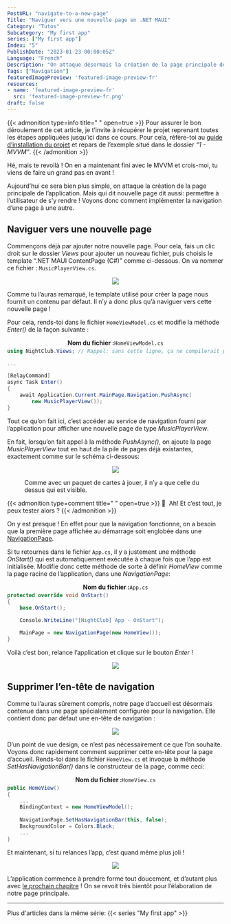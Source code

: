 ```yaml
---
PostURL: "navigate-to-a-new-page"
Title: "Naviguer vers une nouvelle page en .NET MAUI"
Category: "Tutos"
Subcategory: "My first app"
series: ["My first app"]
Index: "5"
PublishDate: "2023-01-23 00:00:05Z"
Language: "French"
Description: "On attaque désormais la création de la page principale de l’application. Mais qui dit nouvelle page dit aussi : permettre à l’utilisateur de se rendre sur cette page ! Voyons donc comment implémenter la navigation d’une page à une autre."
Tags: ["Navigation"]
featuredImagePreview: 'featured-image-preview-fr'
resources:
- name: 'featured-image-preview-fr'
  src: 'featured-image-preview-fr.png'
draft: false
---
```


<!--more-->


{{< admonition type=info title="‎ " open=true >}}
Pour assurer le bon déroulement de cet article, je t’invite à récupérer le projet reprenant toutes les étapes appliquées jusqu’ici dans ce cours. Pour cela, réfère-toi au <a href="../2-setup-the-project/">guide d’installation du projet</a> et repars de l’exemple situé dans le dossier *“1 - MVVM”*.
{{< /admonition >}}


Hé, mais te revoilà ! On en a maintenant fini avec le MVVM et crois-moi, tu viens de faire un grand pas en avant !

Aujourd’hui ce sera bien plus simple, on attaque la création de la page principale de l’application. Mais qui dit nouvelle page dit aussi: permettre à l’utilisateur de s’y rendre ! Voyons donc comment implémenter la navigation d’une page à une autre.



## Naviguer vers une nouvelle page
Commençons déjà par ajouter notre nouvelle page. Pour cela, fais un clic droit sur le dossier *Views* pour ajouter un nouveau fichier, puis choisis le template “.NET MAUI ContentPage (C#)” comme ci-dessous. On va nommer ce fichier : `MusicPlayerView.cs`.



<p align="center"><img max-width="100%" max-height="100%" src="./images/44C201DDE5BD404E4B4E609FE68D1513.png" /></p>
<figure></figure>



Comme tu l’auras remarqué, le template utilisé pour créer la page nous fournit un contenu par défaut. Il n’y a donc plus qu’à naviguer vers cette nouvelle page !

Pour cela, rends-toi dans le fichier `HomeViewModel.cs` et modifie la méthode *Enter()* de la façon suivante :



<p align="center" style="margin-bottom:-10px"><strong>Nom du fichier :</strong><code>HomeViewModel.cs</code></p>

```csharp
using NightClub.Views; // Rappel: sans cette ligne, ça ne compilerait pas !

...

[RelayCommand]
async Task Enter()
{
    await Application.Current.MainPage.Navigation.PushAsync(
        new MusicPlayerView());
}
```


Tout ce qu’on fait ici, c’est accéder au service de navigation fourni par l’application pour afficher une nouvelle page de type *MusicPlayerView*.

En fait, lorsqu’on fait appel à la méthode *PushAsync()*, on ajoute la page *MusicPlayerView* tout en haut de la pile de pages déjà existantes, exactement comme sur le schéma ci-dessous:



<p align="center"><img max-width="100%" max-height="100%" src="./images/A38FD30931BAD3B0951CD06DB00B76AF.png" /></p>
<figure><figcaption class="image-caption">Comme avec un paquet de cartes à jouer, il n’y a que celle du dessus qui est visible.</figcaption></figure>




{{< admonition type=comment title="‎ " open=true >}}
🐒‎ ‎ Ah! Et c’est tout, je peux tester alors ?
{{< /admonition >}}


On y est presque ! En effet pour que la navigation fonctionne, on a besoin que la première page affichée au démarrage soit englobée dans une [NavigationPage](https://learn.microsoft.com/fr-fr/dotnet/maui/user-interface/pages/navigationpage#create-the-root-page).

Si tu retournes dans le fichier `App.cs`, il y a justement une méthode *OnStart()* qui est automatiquement exécutée à chaque fois que l’app est initialisée. Modifie donc cette méthode de sorte à définir *HomeView* comme la page racine de l’application, dans une *NavigationPage*:



<p align="center" style="margin-bottom:-10px"><strong>Nom du fichier :</strong><code>App.cs</code></p>

```csharp
protected override void OnStart()
{
    base.OnStart();

    Console.WriteLine("[NightClub] App - OnStart");

    MainPage = new NavigationPage(new HomeView());
}
```


Voilà c’est bon, relance l’application et clique sur le bouton *Enter* !



<p align="center"><img max-width="100%" max-height="100%" src="./images/F8385336F93EEDE53D691DCFC7BF0256.gif" /></p>
<figure></figure>



## Supprimer l’en-tête de navigation
Comme tu l’auras sûrement compris, notre page d’accueil est désormais contenue dans une page spécialement configurée pour la navigation. Elle contient donc par défaut une en-tête de navigation :



<p align="center"><img max-width="100%" max-height="100%" src="./images/7CE7D982576D6C816B7FB8B2FEA3E3DE.png" /></p>
<figure></figure>



D’un point de vue design, ce n’est pas nécessairement ce que l’on souhaite. Voyons donc rapidement comment supprimer cette en-tête pour la page d’accueil. Rends-toi dans le fichier `HomeView.cs` et invoque la méthode *SetHasNavigationBar()* dans le constructeur de la page, comme ceci:



<p align="center" style="margin-bottom:-10px"><strong>Nom du fichier :</strong><code>HomeView.cs</code></p>

```csharp
public HomeView()
{
	...
	BindingContext = new HomeViewModel();
	
	NavigationPage.SetHasNavigationBar(this, false);
	BackgroundColor = Colors.Black;
	...
}
```


Et maintenant, si tu relances l’app, c’est quand même plus joli !

<p align="center"><img max-width="100%" max-height="100%" src="./images/A96C6D782228A9E3BE3C98765E553224.gif" /></p>
<figure></figure>



L’application commence à prendre forme tout doucement, et d’autant plus avec <a href="../6-arrange-elements-on-a-page/">le prochain chapitre</a> ! On se revoit très bientôt pour l’élaboration de notre page principale.

___
Plus d'articles dans la même série:
{{< series "My first app" >}}
